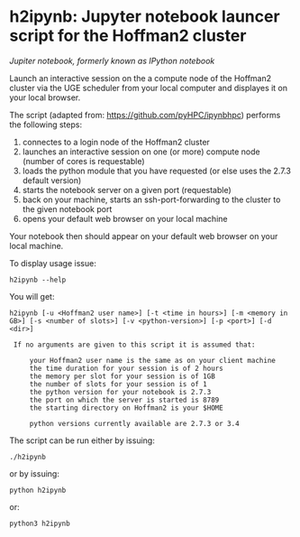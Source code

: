 # h2ipynb: Jupyter notebook launcer script for the Hoffman2 cluster

*Jupiter notebook, formerly known as IPython notebook*


Launch an interactive session on the a compute node of the Hoffman2 cluster via the UGE scheduler from your local computer and displayes it on your local browser. 

The script (adapted from: https://github.com/pyHPC/ipynbhpc) performs the following steps:

1. connectes to a login node of the Hoffman2 cluster
2. launches an interactive session on one (or more) compute node (number of cores is requestable)
3. loads the python module that you have requested (or else uses the 2.7.3 default version)
4. starts the notebook server on a given port (requestable)
5. back on your machine, starts an ssh-port-forwarding to the cluster to the given notebook port
6. opens your default web browser on your local machine 

Your notebook then should appear on your default web browser on your local machine.

To display usage issue:

`h2ipynb --help`

You will get:

```
h2ipynb [-u <Hoffman2 user name>] [-t <time in hours>] [-m <memory in GB>] [-s <number of slots>] [-v <python-version>] [-p <port>] [-d <dir>]
 
 If no arguments are given to this script it is assumed that:

	 your Hoffman2 user name is the same as on your client machine
	 the time duration for your session is of 2 hours
	 the memory per slot for your session is of 1GB
	 the number of slots for your session is of 1
	 the python version for your notebook is 2.7.3
	 the port on which the server is started is 8789
	 the starting directory on Hoffman2 is your $HOME

	 python versions currently available are 2.7.3 or 3.4
```
	 
The script can be run either by issuing:

`./h2ipynb`

or by issuing:

`python h2ipynb`

or:

`python3 h2ipynb`